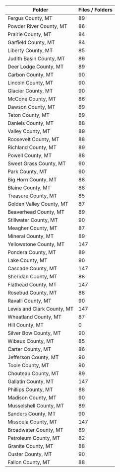 | Folder                     |   Files / Folders |
|----------------------------|-------------------|
| Fergus County, MT          |                89 |
| Powder River County, MT    |                86 |
| Prairie County, MT         |                84 |
| Garfield County, MT        |                84 |
| Liberty County, MT         |                85 |
| Judith Basin County, MT    |                86 |
| Deer Lodge County, MT      |                89 |
| Carbon County, MT          |                90 |
| Lincoln County, MT         |                90 |
| Glacier County, MT         |                90 |
| McCone County, MT          |                86 |
| Dawson County, MT          |                89 |
| Teton County, MT           |                89 |
| Daniels County, MT         |                88 |
| Valley County, MT          |                89 |
| Roosevelt County, MT       |                88 |
| Richland County, MT        |                89 |
| Powell County, MT          |                88 |
| Sweet Grass County, MT     |                90 |
| Park County, MT            |                90 |
| Big Horn County, MT        |                88 |
| Blaine County, MT          |                88 |
| Treasure County, MT        |                85 |
| Golden Valley County, MT   |                87 |
| Beaverhead County, MT      |                89 |
| Stillwater County, MT      |                90 |
| Meagher County, MT         |                87 |
| Mineral County, MT         |                89 |
| Yellowstone County, MT     |               147 |
| Pondera County, MT         |                89 |
| Lake County, MT            |                90 |
| Cascade County, MT         |               147 |
| Sheridan County, MT        |                88 |
| Flathead County, MT        |               147 |
| Rosebud County, MT         |                88 |
| Ravalli County, MT         |                90 |
| Lewis and Clark County, MT |               147 |
| Wheatland County, MT       |                87 |
| Hill County, MT            |                 0 |
| Silver Bow County, MT      |                90 |
| Wibaux County, MT          |                85 |
| Carter County, MT          |                86 |
| Jefferson County, MT       |                90 |
| Toole County, MT           |                90 |
| Chouteau County, MT        |                89 |
| Gallatin County, MT        |               147 |
| Phillips County, MT        |                88 |
| Madison County, MT         |                90 |
| Musselshell County, MT     |                89 |
| Sanders County, MT         |                90 |
| Missoula County, MT        |               147 |
| Broadwater County, MT      |                89 |
| Petroleum County, MT       |                82 |
| Granite County, MT         |                88 |
| Custer County, MT          |                90 |
| Fallon County, MT          |                88 |